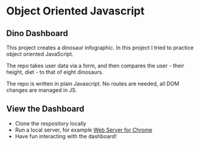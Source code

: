 # Object Oriented Javascript 

## Dino Dashboard

This project creates a dinosaur infographic. In this project I tried to practice object oriented JavaScript.

The repo takes user data via a form, and then compares the user - their height, diet - to that of eight dinosaurs. 

The repo is written in plain Javascript. No routes are needed, all DOM changes are managed in JS.

## View the Dashboard

- Clone the respository locally
- Run a local server, for example [Web Server for Chrome](https://chrome.google.com/webstore/detail/web-server-for-chrome/ofhbbkphhbklhfoeikjpcbhemlocgigb/related?hl=en)
- Have fun interacting with the dashboard!